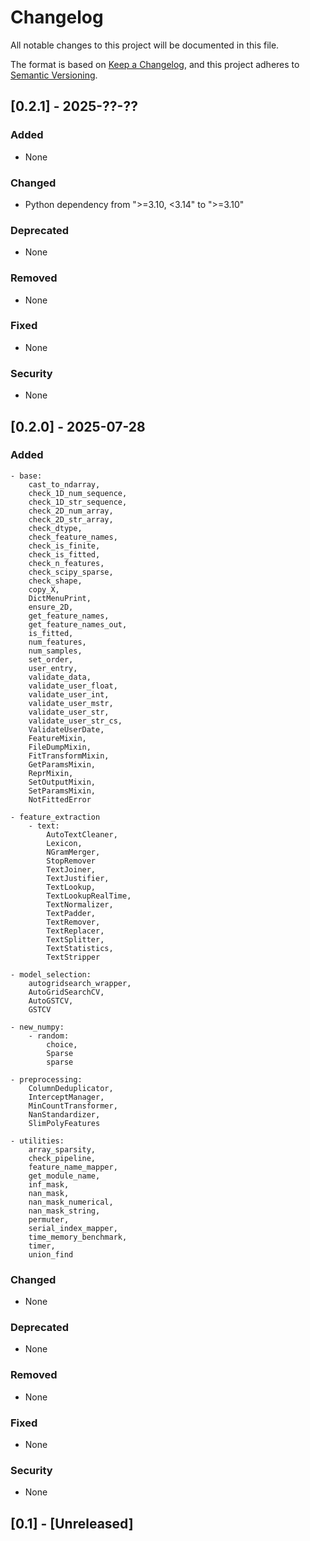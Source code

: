 # Changelog

All notable changes to this project will be documented in this file.

The format is based on [Keep a Changelog](https://keepachangelog.com/en/1.1.0/),
and this project adheres to [Semantic Versioning](https://semver.org/spec/v2.0.0.html).


## [0.2.1] - 2025-??-??

### Added
- None

### Changed
- Python dependency from ">=3.10, <3.14" to ">=3.10"

### Deprecated
- None

### Removed
- None

### Fixed
- None

### Security
- None

## [0.2.0] - 2025-07-28

### Added
    - base:
        cast_to_ndarray,
        check_1D_num_sequence,
        check_1D_str_sequence,
        check_2D_num_array,
        check_2D_str_array,
        check_dtype,
        check_feature_names,
        check_is_finite,
        check_is_fitted,
        check_n_features,
        check_scipy_sparse,
        check_shape,
        copy_X,
        DictMenuPrint,
        ensure_2D,
        get_feature_names,
        get_feature_names_out,
        is_fitted,
        num_features,
        num_samples,
        set_order,
        user_entry,
        validate_data,
        validate_user_float,
        validate_user_int,
        validate_user_mstr,
        validate_user_str,
        validate_user_str_cs,
        ValidateUserDate,
        FeatureMixin,
        FileDumpMixin,
        FitTransformMixin,
        GetParamsMixin,
        ReprMixin,
        SetOutputMixin,
        SetParamsMixin,
        NotFittedError
    
    - feature_extraction
        - text:
            AutoTextCleaner,
            Lexicon,
            NGramMerger,
            StopRemover
            TextJoiner,
            TextJustifier,
            TextLookup,
            TextLookupRealTime,
            TextNormalizer,
            TextPadder,
            TextRemover,
            TextReplacer,
            TextSplitter,
            TextStatistics,
            TextStripper
    
    - model_selection:
        autogridsearch_wrapper,
        AutoGridSearchCV,
        AutoGSTCV,
        GSTCV
    
    - new_numpy:
        - random:
            choice,
            Sparse
            sparse
    
    - preprocessing:
        ColumnDeduplicator,
        InterceptManager,
        MinCountTransformer,
        NanStandardizer,
        SlimPolyFeatures
    
    - utilities:
        array_sparsity, 
        check_pipeline,
        feature_name_mapper,
        get_module_name,
        inf_mask,
        nan_mask,
        nan_mask_numerical,
        nan_mask_string,
        permuter,
        serial_index_mapper,
        time_memory_benchmark,
        timer,
        union_find

### Changed
- None

### Deprecated
- None

### Removed
- None

### Fixed
- None

### Security
- None

## [0.1] - [Unreleased]



